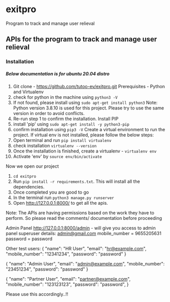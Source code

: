 # exitpro
Program to track and manage user relieval 

## APIs for the program to track and manage user relieval
### Installation
##### Below documentation is for ubuntu 20.04 distro

1. Git clone - https://github.com/tutoo-ev/exitpro.git
Prerequisites - Python and Virtualenv
  1. check for python in the machine using ```python3 -V```
  2. If not found, please install using ```sudo apt-get install python3```
    Note: Python version 3.8.10 is used for this project. Please try to use the same version in order to avoid conflicts.
  3. Re-run step 1 to confirm the installation.
Install PIP
  1. install 'pip' using ```sudo apt-get install -y python3-pip```
  2. confirm installation using ```pip3 -V```
Create a virtual environment to run the project.
  If virtual env is not installed, please follow the below steps:
  1. Open terminal and run  ```pip install virtualenv```
  2. check installation ```virtualenv --version```
  3. Once the installation is finished, create a virtualenv - ```virtualenv env```
  4. Activate 'env' by ```source env/bin/activate```

Now we open our project
  1. ```cd exitpro```
  2. Run ```pip install -r requirements.txt```. This will install all the dependencies.
  3. Once completed you are good to go
  4. In the terminal run ```python3 manage.py runserver```
  5. Open http://127.0.0.1:8000/ to get all the apis.
  
  
  
Note: The APIs are having permissions based on the work they have to perform. So please read the comments/ documentation before proceeding

Admin Panel
http://127.0.0.1:8000/admin - will give you access to admin panel
superuser details:
admin@gmail.com
mobile_number = 9655205631
password = password

Other test users:
{
  "name": "HR User",
  "email": "hr@example.com",
  "mobile_number": "12341234",
  "password": "password"
}

{
  "name": "Admin User",
  "email": "admin@example.com",
  "mobile_number": "23451234",
  "password": "password"
}

{
  "name": "Partner User",
  "email": "partner@example.com",
  "mobile_number": "123123123",
  "password": "password",
}

Please use this accordingly..!!
